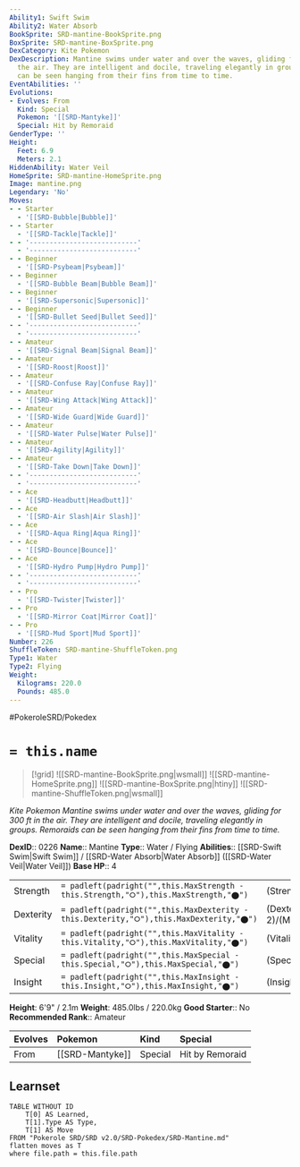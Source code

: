 ```yaml
---
Ability1: Swift Swim
Ability2: Water Absorb
BookSprite: SRD-mantine-BookSprite.png
BoxSprite: SRD-mantine-BoxSprite.png
DexCategory: Kite Pokemon
DexDescription: Mantine swims under water and over the waves, gliding for 300 ft in
  the air. They are intelligent and docile, traveling elegantly in groups. Remoraids
  can be seen hanging from their fins from time to time.
EventAbilities: ''
Evolutions:
- Evolves: From
  Kind: Special
  Pokemon: '[[SRD-Mantyke]]'
  Special: Hit by Remoraid
GenderType: ''
Height:
  Feet: 6.9
  Meters: 2.1
HiddenAbility: Water Veil
HomeSprite: SRD-mantine-HomeSprite.png
Image: mantine.png
Legendary: 'No'
Moves:
- - Starter
  - '[[SRD-Bubble|Bubble]]'
- - Starter
  - '[[SRD-Tackle|Tackle]]'
- - '---------------------------'
  - '---------------------------'
- - Beginner
  - '[[SRD-Psybeam|Psybeam]]'
- - Beginner
  - '[[SRD-Bubble Beam|Bubble Beam]]'
- - Beginner
  - '[[SRD-Supersonic|Supersonic]]'
- - Beginner
  - '[[SRD-Bullet Seed|Bullet Seed]]'
- - '---------------------------'
  - '---------------------------'
- - Amateur
  - '[[SRD-Signal Beam|Signal Beam]]'
- - Amateur
  - '[[SRD-Roost|Roost]]'
- - Amateur
  - '[[SRD-Confuse Ray|Confuse Ray]]'
- - Amateur
  - '[[SRD-Wing Attack|Wing Attack]]'
- - Amateur
  - '[[SRD-Wide Guard|Wide Guard]]'
- - Amateur
  - '[[SRD-Water Pulse|Water Pulse]]'
- - Amateur
  - '[[SRD-Agility|Agility]]'
- - Amateur
  - '[[SRD-Take Down|Take Down]]'
- - '---------------------------'
  - '---------------------------'
- - Ace
  - '[[SRD-Headbutt|Headbutt]]'
- - Ace
  - '[[SRD-Air Slash|Air Slash]]'
- - Ace
  - '[[SRD-Aqua Ring|Aqua Ring]]'
- - Ace
  - '[[SRD-Bounce|Bounce]]'
- - Ace
  - '[[SRD-Hydro Pump|Hydro Pump]]'
- - '---------------------------'
  - '---------------------------'
- - Pro
  - '[[SRD-Twister|Twister]]'
- - Pro
  - '[[SRD-Mirror Coat|Mirror Coat]]'
- - Pro
  - '[[SRD-Mud Sport|Mud Sport]]'
Number: 226
ShuffleToken: SRD-mantine-ShuffleToken.png
Type1: Water
Type2: Flying
Weight:
  Kilograms: 220.0
  Pounds: 485.0
---
```


#PokeroleSRD/Pokedex

# `= this.name`

> [!grid]
> ![[SRD-mantine-BookSprite.png|wsmall]]
> ![[SRD-mantine-HomeSprite.png]]
> ![[SRD-mantine-BoxSprite.png|htiny]]
> ![[SRD-mantine-ShuffleToken.png|wsmall]]


*Kite Pokemon*
*Mantine swims under water and over the waves, gliding for 300 ft in the air. They are intelligent and docile, traveling elegantly in groups. Remoraids can be seen hanging from their fins from time to time.*

**DexID**:: 0226
**Name**:: Mantine
**Type**:: Water / Flying
**Abilities**:: [[SRD-Swift Swim|Swift Swim]] / [[SRD-Water Absorb|Water Absorb]] ([[SRD-Water Veil|Water Veil]])
**Base HP**:: 4

|           |                                                                                        |                                          |
| --------- | -------------------------------------------------------------------------------------- | ---------------------------------------- |
| Strength  | `= padleft(padright("",this.MaxStrength - this.Strength,"⭘"),this.MaxStrength,"⬤")`    | (Strength::1)/(MaxStrength::3)   |
| Dexterity | `= padleft(padright("",this.MaxDexterity - this.Dexterity,"⭘"),this.MaxDexterity,"⬤")` | (Dexterity:: 2)/(MaxDexterity::5) |
| Vitality  | `= padleft(padright("",this.MaxVitality - this.Vitality,"⭘"),this.MaxVitality,"⬤")`    | (Vitality::2)/(MaxVitality::5)   |
| Special   | `= padleft(padright("",this.MaxSpecial - this.Special,"⭘"),this.MaxSpecial,"⬤")`       | (Special::2)/(MaxSpecial::5)     |
| Insight   | `= padleft(padright("",this.MaxInsight - this.Insight,"⭘"),this.MaxInsight,"⬤")`       | (Insight::3)/(MaxInsight::7)     |

**Height**: 6'9" / 2.1m
**Weight**: 485.0lbs / 220.0kg
**Good Starter**:: No
**Recommended Rank**:: Amateur

| Evolves   | Pokemon         | Kind    | Special         |
|:----------|:----------------|:--------|:----------------|
| From      | [[SRD-Mantyke]] | Special | Hit by Remoraid |

## Learnset

```dataview
TABLE WITHOUT ID
    T[0] AS Learned,
    T[1].Type AS Type,
    T[1] AS Move
FROM "Pokerole SRD/SRD v2.0/SRD-Pokedex/SRD-Mantine.md"
flatten moves as T
where file.path = this.file.path
```
